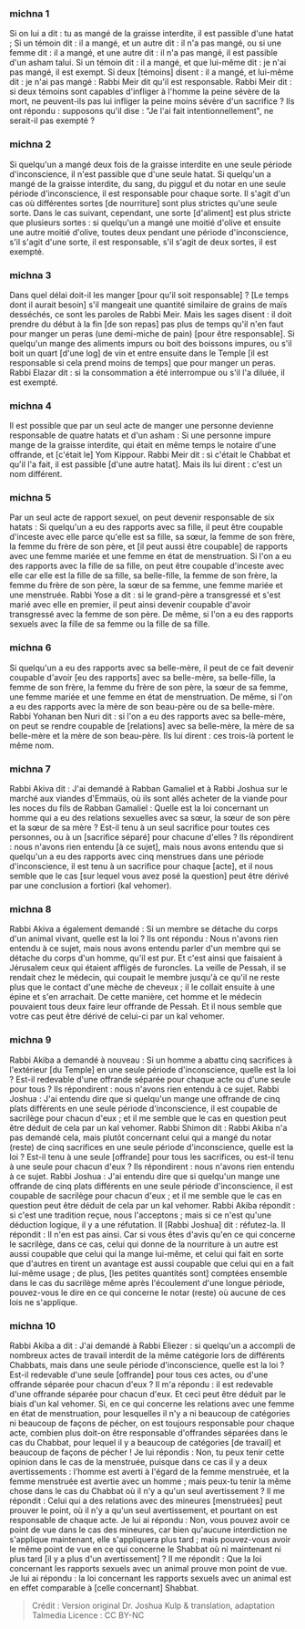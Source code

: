 
### michna 1
Si on lui a dit : tu as mangé de la graisse interdite, il est passible d'une hatat ; Si un témoin dit : il a mangé, et un autre dit : il n'a pas mangé, ou si une femme dit : il a mangé, et une autre dit : il n'a pas mangé, il est passible d'un asham talui. Si un témoin dit : il a mangé, et que lui-même dit : je n'ai pas mangé, il est exempt. Si deux [témoins] disent : il a mangé, et lui-même dit : je n'ai pas mangé : Rabbi Meir dit qu'il est responsable. Rabbi Meir dit : si deux témoins sont capables d'infliger à l'homme la peine sévère de la mort, ne peuvent-ils pas lui infliger la peine moins sévère d'un sacrifice ? Ils ont répondu : supposons qu'il dise : "Je l'ai fait intentionnellement", ne serait-il pas exempté ?

### michna 2
Si quelqu'un a mangé deux fois de la graisse interdite en une seule période d'inconscience, il n'est passible que d'une seule hatat. Si quelqu'un a mangé de la graisse interdite, du sang, du piggul et du notar en une seule période d'inconscience, il est responsable pour chaque sorte. Il s'agit d'un cas où différentes sortes [de nourriture] sont plus strictes qu'une seule sorte. Dans le cas suivant, cependant, une sorte [d'aliment] est plus stricte que plusieurs sortes : si quelqu'un a mangé une moitié d'olive et ensuite une autre moitié d'olive, toutes deux pendant une période d'inconscience, s'il s'agit d'une sorte, il est responsable, s'il s'agit de deux sortes, il est exempté.

### michna 3
Dans quel délai doit-il les manger [pour qu'il soit responsable] ?   [Le temps dont il aurait besoin] s'il mangeait une quantité similaire de grains de maïs desséchés, ce sont les paroles de Rabbi Meir. Mais les sages disent : il doit prendre du début à la fin [de son repas] pas plus de temps qu'il n'en faut pour manger un peras (une demi-miche de pain) [pour être responsable]. Si quelqu'un mange des aliments impurs ou boit des boissons impures, ou s'il boit un quart [d'une log] de vin et entre ensuite dans le Temple [il est responsable si cela prend moins de temps] que pour manger un peras. Rabbi Elazar dit : si la consommation a été interrompue ou s'il l'a diluée, il est exempté.

### michna 4
Il est possible que par un seul acte de manger une personne devienne responsable de quatre hatats et d'un asham : Si une personne impure mange de la graisse interdite, qui était en même temps le notaire d'une offrande, et [c'était le] Yom Kippour. Rabbi Meir dit : si c'était le Chabbat et qu'il l'a fait, il est passible [d'une autre hatat]. Mais ils lui dirent : c'est un nom différent.

### michna 5
Par un seul acte de rapport sexuel, on peut devenir responsable de six hatats : Si quelqu'un a eu des rapports avec sa fille, il peut être coupable d'inceste avec elle parce qu'elle est sa fille, sa sœur, la femme de son frère, la femme du frère de son père, et [il peut aussi être coupable] de rapports avec une femme mariée et une femme en état de menstruation. Si l'on a eu des rapports avec la fille de sa fille, on peut être coupable d'inceste avec elle car elle est la fille de sa fille, sa belle-fille, la femme de son frère, la femme du frère de son père, la sœur de sa femme, une femme mariée et une menstruée. Rabbi Yose a dit : si le grand-père a transgressé et s'est marié avec elle en premier, il peut ainsi devenir coupable d'avoir transgressé avec la femme de son père. De même, si l'on a eu des rapports sexuels avec la fille de sa femme ou la fille de sa fille.

### michna 6
Si quelqu'un a eu des rapports avec sa belle-mère, il peut de ce fait devenir coupable d'avoir [eu des rapports] avec sa belle-mère, sa belle-fille, la femme de son frère, la femme du frère de son père, la sœur de sa femme, une femme mariée et une femme en état de menstruation. De même, si l'on a eu des rapports avec la mère de son beau-père ou de sa belle-mère. Rabbi Yohanan ben Nuri dit : si l'on a eu des rapports avec sa belle-mère, on peut se rendre coupable de [relations] avec sa belle-mère, la mère de sa belle-mère et la mère de son beau-père. Ils lui dirent : ces trois-là portent le même nom.

### michna 7
Rabbi Akiva dit : J'ai demandé à Rabban Gamaliel et à Rabbi Joshua sur le marché aux viandes d'Emmaüs, où ils sont allés acheter de la viande pour les noces du fils de Rabban Gamaliel : Quelle est la loi concernant un homme qui a eu des relations sexuelles avec sa sœur, la sœur de son père et la sœur de sa mère ? Est-il tenu à un seul sacrifice pour toutes ces personnes, ou à un [sacrifice séparé] pour chacune d'elles ? Ils répondirent : nous n'avons rien entendu [à ce sujet], mais nous avons entendu que si quelqu'un a eu des rapports avec cinq menstrues dans une période d'inconscience, il est tenu à un sacrifice pour chaque [acte], et il nous semble que le cas [sur lequel vous avez posé la question] peut être dérivé par une conclusion a fortiori (kal vehomer).

### michna 8
Rabbi Akiva a également demandé : Si un membre se détache du corps d'un animal vivant, quelle est la loi ? Ils ont répondu : Nous n'avons rien entendu à ce sujet, mais nous avons entendu parler d'un membre qui se détache du corps d'un homme, qu'il est pur. Et c'est ainsi que faisaient à Jérusalem ceux qui étaient affligés de furoncles. La veille de Pessah, il se rendait chez le médecin, qui coupait le membre jusqu'à ce qu'il ne reste plus que le contact d'une mèche de cheveux ; il le collait ensuite à une épine et s'en arrachait.  De cette manière, cet homme et le médecin pouvaient tous deux faire leur offrande de Pessah. Et il nous semble que votre cas peut être dérivé de celui-ci par un kal vehomer.

### michna 9
Rabbi Akiba a demandé à nouveau : Si un homme a abattu cinq sacrifices à l'extérieur [du Temple] en une seule période d'inconscience, quelle est la loi ? Est-il redevable d'une offrande séparée pour chaque acte ou d'une seule pour tous ? Ils répondirent : nous n'avons rien entendu à ce sujet. Rabbi Joshua : J'ai entendu dire que si quelqu'un mange une offrande de cinq plats différents en une seule période d'inconscience, il est coupable de sacrilège pour chacun d'eux ; et il me semble que le cas en question peut être déduit de cela par un kal vehomer. Rabbi Shimon dit : Rabbi Akiba n'a pas demandé cela, mais plutôt concernant celui qui a mangé du notar (reste) de cinq sacrifices en une seule période d'inconscience, quelle est la loi ? Est-il tenu à une seule [offrande] pour tous les sacrifices, ou est-il tenu à une seule pour chacun d'eux ? Ils répondirent : nous n'avons rien entendu à ce sujet. Rabbi Joshua : J'ai entendu dire que si quelqu'un mange une offrande de cinq plats différents en une seule période d'inconscience, il est coupable de sacrilège pour chacun d'eux ; et il me semble que le cas en question peut être déduit de cela par un kal vehomer. Rabbi Akiba répondit : si c'est une tradition reçue, nous l'acceptons ; mais si ce n'est qu'une déduction logique, il y a une réfutation. Il [Rabbi Joshua] dit : réfutez-la. Il répondit : Il n'en est pas ainsi. Car si vous êtes d'avis qu'en ce qui concerne le sacrilège, dans ce cas, celui qui donne de la nourriture à un autre est aussi coupable que celui qui la mange lui-même, et celui qui fait en sorte que d'autres en tirent un avantage est aussi coupable que celui qui en a fait lui-même usage ; de plus, [les petites quantités sont] comptées ensemble dans le cas du sacrilège même après l'écoulement d'une longue période, pouvez-vous le dire en ce qui concerne le notar (reste) où aucune de ces lois ne s'applique.

### michna 10
Rabbi Akiba a dit : J'ai demandé à Rabbi Eliezer : si quelqu'un a accompli de nombreux actes de travail interdit de la même catégorie lors de différents Chabbats, mais dans une seule période d'inconscience, quelle est la loi ? Est-il redevable d'une seule [offrande] pour tous ces actes, ou d'une offrande séparée pour chacun d'eux ? Il m'a répondu : il est redevable d'une offrande séparée pour chacun d'eux. Et ceci peut être déduit par le biais d'un kal vehomer. Si, en ce qui concerne les relations avec une femme en état de menstruation, pour lesquelles il n'y a ni beaucoup de catégories ni beaucoup de façons de pécher, on est toujours responsable pour chaque acte, combien plus doit-on être responsable d'offrandes séparées dans le cas du Chabbat, pour lequel il y a beaucoup de catégories [de travail] et beaucoup de façons de pécher ! Je lui répondis : Non, tu peux tenir cette opinion dans le cas de la menstruée, puisque dans ce cas il y a deux avertissements : l'homme est averti à l'égard de la femme menstruée, et la femme menstruée est avertie avec un homme ; mais peux-tu tenir la même chose dans le cas du Chabbat où il n'y a qu'un seul avertissement ? Il me répondit : Celui qui a des relations avec des mineures [menstruées] peut prouver le point, où il n'y a qu'un seul avertissement, et pourtant on est responsable de chaque acte. Je lui ai répondu : Non, vous pouvez avoir ce point de vue dans le cas des mineures, car bien qu'aucune interdiction ne s'applique maintenant, elle s'appliquera plus tard ; mais pouvez-vous avoir le même point de vue en ce qui concerne le Shabbat où ni maintenant ni plus tard [il y a plus d'un avertissement] ? Il me répondit : Que la loi concernant les rapports sexuels avec un animal prouve mon point de vue. Je lui ai répondu : la loi concernant les rapports sexuels avec un animal est en effet comparable à [celle concernant] Shabbat.

>Crédit : Version original Dr. Joshua Kulp & translation, adaptation Talmedia
>Licence : CC BY-NC